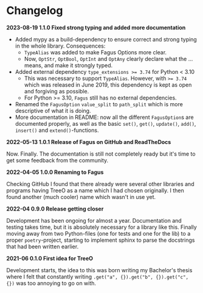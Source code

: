 # Changelog
**2023-08-19 1.1.0 Fixed strong typing and added more documentation**

- Added mypy as a build-dependency to ensure correct and strong typing in the whole library. Consequences:
  - `TypeAlias` was added to make Fagus Options more clear.
  - Now, `OptStr`, `OptBool`, `OptInt` and `OptAny` clearly declare what the ... means, and make it strongly typed.
- Added external dependency `type_extensions >= 3.74` for Python < 3.10
  - This was necessary to support `TypeAlias`. However, with `>= 3.74` which was released in June 2019, this dependency is kept as open and forgiving as possible.
  - For Python >= 3.10, `Fagus` still has no external dependencies.
- Renamed the `FagusOption` `value_split` to `path_split` which is more descriptive of what it is doing.
- More documentation in README: now all the different `FagusOption`s are documented properly, as well as the basic `set()`, `get()`, `update()`, `add()`, `insert()` and `extend()`-functions.

**2022-05-13 1.0.1 Release of Fagus on GitHub and ReadTheDocs**

Now. Finally. The documentation is still not completely ready but it's time to get some feedback from the community.

**2022-04-05 1.0.0 Renaming to Fagus**

Checking GitHub I found that there already were several other libraries and programs having TreeO as a name which I had chosen originally. I then found another (much cooler) name which wasn't in use yet.

**2022-04 0.9.0 Release getting closer**

Development has been ongoing for almost a year. Documentation and testing takes time, but it is absolutely necessary for a library like this. Finally moving away from two Python-files (one for tests and one for the lib) to a proper `poetry`-project, starting to implement sphinx to parse the docstrings that had been written earlier.

**2021-06 0.1.0 First idea for TreeO**

Development starts, the idea to this was born writing my Bachelor's thesis where I felt that constantly writing `.get("a", {}).get("b", {}).get("c", {})` was too annoying to go on with.
